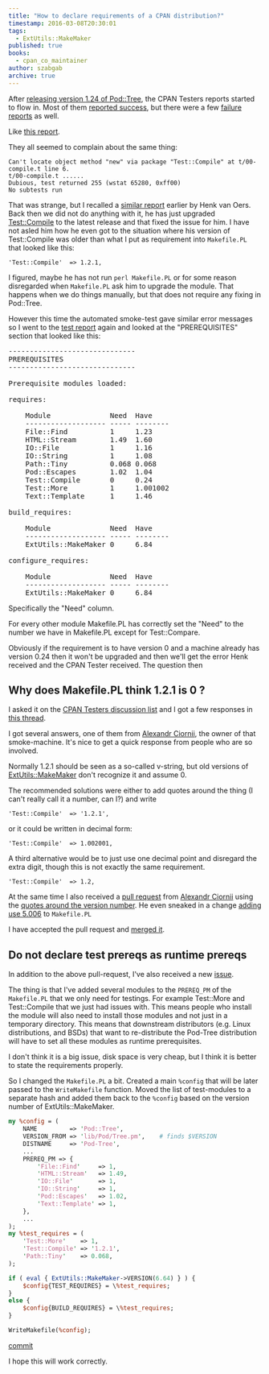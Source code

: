 ```yaml
---
title: "How to declare requirements of a CPAN distribution?"
timestamp: 2016-03-08T20:30:01
tags:
  - ExtUtils::MakeMaker
published: true
books:
  - cpan_co_maintainer
author: szabgab
archive: true
---
```



After [releasing version 1.24 of Pod::Tree](/perl-critic-exclude-policies-fix-others), the CPAN Testers
reports started to flow in. Most of them [reported success](http://www.cpantesters.org/distro/P/Pod-Tree.html?oncpan=1&distmat=1&version=1.24&grade=2),
but there were a few [failure reports](http://www.cpantesters.org/distro/P/Pod-Tree.html?oncpan=1&distmat=1&version=1.24&grade=3) as well.

Like [this report](http://www.cpantesters.org/cpan/report/fcd487c9-6bfc-1014-9bdf-5360fbbcbeb0).


They all seemed to complain about the same thing:

```
Can't locate object method "new" via package "Test::Compile" at t/00-compile.t line 6.
t/00-compile.t ......
Dubious, test returned 255 (wstat 65280, 0xff00)
No subtests run
```

That was strange, but I recalled a [similar report](https://github.com/hvoers/Pod-Tree/commit/61beb53ff389b83dbb491264b7537a2397b6d026) earlier
by Henk van Oers. Back then we did not do anything with it, he has just upgraded [Test::Compile](https://metacpan.org/pod/Test::Compile)
to the latest release and that fixed the issue for him. I have not asled him how he even got to the situation where his version of Test::Compile
was older than what I put as requirement into `Makefile.PL` that looked like this:

```
'Test::Compile'  => 1.2.1,
```

I figured, maybe he has not run `perl Makefile.PL` or for some reason disregarded when `Makefile.PL` ask him to upgrade
the module. That happens when we do things manually, but that does not require any fixing in Pod::Tree.

However this time the automated smoke-test gave similar error messages so
I went to the [test report](http://www.cpantesters.org/cpan/report/fcd487c9-6bfc-1014-9bdf-5360fbbcbeb0) again and
looked at the "PREREQUISITES" section that looked like this:

<pre>
------------------------------
PREREQUISITES
------------------------------

Prerequisite modules loaded:

requires:

    Module              Need  Have    
    ------------------- ----- --------
    File::Find          1     1.23    
    HTML::Stream        1.49  1.60    
    IO::File            1     1.16    
    IO::String          1     1.08    
    Path::Tiny          0.068 0.068   
    Pod::Escapes        1.02  1.04    
    Test::Compile       0     0.24    
    Test::More          1     1.001002
    Text::Template      1     1.46    

build_requires:

    Module              Need  Have    
    ------------------- ----- --------
    ExtUtils::MakeMaker 0     6.84    

configure_requires:

    Module              Need  Have    
    ------------------- ----- --------
    ExtUtils::MakeMaker 0     6.84    
</pre>

Specifically the "Need" column.

For every other module Makefile.PL has correctly set the "Need" to the number we have in Makefile.PL except for Test::Compare.

Obviously if the requirement is to have version 0 and a machine already has version 0.24 then it won't be upgraded and then
we'll get the error Henk received and the CPAN Tester received. The question then

## Why does Makefile.PL think 1.2.1 is 0 ?

I asked it on the [CPAN Testers discussion list](http://lists.perl.org/list/cpan-testers-discuss.html) and I got a few
responses in [this thread](http://www.nntp.perl.org/group/perl.cpan.testers.discuss/2015/05/msg3630.html).

I got several answers, one of them from [Alexandr Ciornii](http://chorny.net/), the owner of that smoke-machine. It's nice to get a quick response from
people who are so involved.

Normally 1.2.1 should be seen as a so-called v-string, but old versions of [ExtUtils::MakeMaker](https://metacpan.org/pod/ExtUtils::MakeMaker)
don't recognize it and assume 0.

The recommended solutions were either to add quotes around the thing (I can't really call it a number, can I?) and write

```
'Test::Compile'  => '1.2.1',
```

or it could be written in decimal form:

```
'Test::Compile'  => 1.002001,
```

A third alternative would be to just use one decimal point and disregard the extra digit, though this is not exactly
the same requirement.

```
'Test::Compile'  => 1.2,
```


At the same time I also received a [pull request](https://github.com/szabgab/Pod-Tree/pull/3) from
[Alexandr Ciornii](http://chorny.net/) using the [quotes around the version number](https://github.com/chorny/Pod-Tree/commit/4710266078da5e09986cc7757f7b059df4ea83dc).
He even sneaked in a change [adding use 5.006](https://github.com/chorny/Pod-Tree/commit/a9fbb8d8221944c13a3c5a1e5ab0798491fbd6bc) to `Makefile.PL`

I have accepted the pull request and [merged it](https://github.com/szabgab/Pod-Tree/commit/e384fbf900e8000f2389777d5a4e918ad2e3d7a2).

## Do not declare test prereqs as runtime prereqs

In addition to the above pull-request, I've also received a new [issue](https://github.com/szabgab/Pod-Tree/issues/4).

The thing is that I've added several modules to the `PREREQ_PM` of the `Makefile.PL` that we only need for testings.
For example Test::More and Test::Compile that we just had issues with.
This means people who install the module will also need to install those modules and not just in a temporary directory.
This means that downstream distributors (e.g. Linux distributions, and BSDs) that want to re-distribute the Pod-Tree distribution will
have to set all these modules as runtime prerequisites.

I don't think it is a big issue, disk space is very cheap, but I think it is better to state the requirements properly.

So I changed the `Makefile.PL` a bit. Created a main `%config` that will be later passed to the `WriteMakefile` function.
Moved the list of test-modules to a separate hash and added them back to the `%config` based on the version number of ExtUtils::MakeMaker.

```perl
my %config = (
    NAME         => 'Pod::Tree',
    VERSION_FROM => 'lib/Pod/Tree.pm',    # finds $VERSION
    DISTNAME     => 'Pod-Tree',
    ...
    PREREQ_PM => {
        'File::Find'     => 1,
        'HTML::Stream'   => 1.49,
        'IO::File'       => 1,
        'IO::String'     => 1,
        'Pod::Escapes'   => 1.02,
        'Text::Template' => 1,
    },
    ...
);
my %test_requires = (
    'Test::More'    => 1,
    'Test::Compile' => '1.2.1',
    'Path::Tiny'    => 0.068,
);

if ( eval { ExtUtils::MakeMaker->VERSION(6.64) } ) {
    $config{TEST_REQUIRES} = \%test_requires;
}
else {
    $config{BUILD_REQUIRES} = \%test_requires;
}

WriteMakefile(%config);
```

[commit](https://github.com/szabgab/Pod-Tree/commit/3bdb082dbdc51ade68d68585595a9e932eacdced)

I hope this will work correctly.


